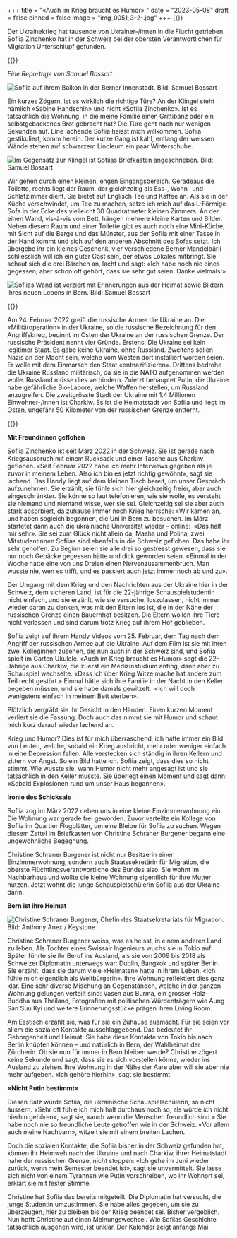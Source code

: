 +++
title = "«Auch im Krieg braucht es Humor» "
date = "2023-05-08"
draft = false
pinned = false
image = "img_0051_3-2-.jpg"
+++
{{<lead>}}

Der Ukrainekrieg hat tausende von Ukrainer-/innen in die Flucht getrieben. Sofiia Zinchenko hat in der Schweiz bei der obersten Verantwortlichen für Migration Unterschlupf gefunden.

{{</lead>}}

*Eine Reportage von Samuel Bossart*

![Sofiia auf ihrem Balkon in der Berner Innenstadt. Bild: Samuel Bossart](img_0051_3-2-.jpg)

Ein kurzes Zögern, ist es wirklich die richtige Türe? An der Klingel steht nämlich «Sabine Handschin» und nicht «Sofiia Zinchenko». Ist es tatsächlich die Wohnung, in die meine Familie einen Grittibänz oder ein selbstgebackenes Brot gebracht hat? Die Türe geht nach nur wenigen Sekunden auf. Eine lachende Sofiia heisst mich willkommen. Sofiia gestikuliert, komm herein. Der kurze Gang ist kahl, entlang der weissen Wände stehen auf schwarzem Linoleum ein paar Winterschuhe. 

![Im Gegensatz zur Klingel ist Sofiias Briefkasten angeschrieben. Bild: Samuel Bossart](67a9def9-2768-447c-b7ff-e3ebd82bc1bb.jpg)

Wir gehen durch einen kleinen, engen Eingangsbereich. Geradeaus die Toilette, rechts liegt der Raum, der gleichzeitig als Ess-, Wohn- und Schlafzimmer dient. Sie bietet auf Englisch Tee und Kaffee an. Als sie in der Küche verschwindet, um Tee zu machen, setze ich mich auf das L-Förmige Sofa in der Ecke des vielleicht 30 Quadratmeter kleinen Zimmers. An der einen Wand, vis-à-vis vom Bett, hängen mehrere kleine Karten und Bilder. Neben diesem Raum und einer Toilette gibt es auch noch eine Mini-Küche, mit Sicht auf die Berge und das Münster, aus der Sofiia mit einer Tasse in der Hand kommt und sich auf den anderen Abschnitt des Sofas setzt. Ich übergebe ihr ein kleines Geschenk, vier verschiedene Berner Mandelbärli – schliesslich will ich ein guter Gast sein, der etwas Lokales mitbringt. Sie schaut sich die drei Bärchen an, lacht und sagt: «Ich habe noch nie eines gegessen, aber schon oft gehört, dass sie sehr gut seien. Danke vielmals!». 

![Sofiias Wand ist verziert mit Erinnerungen aus der Heimat sowie Bildern ihres neuen Lebens in Bern.   Bild: Samuel Bossart](img_0047-1-.jpg)

{{<box>}}

Am 24. Februar 2022 greift die russische Armee die Ukraine an. Die «Militäroperation» in der Ukraine, so die russische Bezeichnung für den Angriffskrieg, beginnt im Osten der Ukraine an der russischen Grenze. Der russische Präsident nennt vier Gründe. Erstens: Die Ukraine sei kein legitimer Staat. Es gäbe keine Ukraine, ohne Russland. Zweitens sollen Nazis an der Macht sein, welche vom Westen dort installiert  worden seien. Er wolle mit dem Einmarsch den Staat «entnazifizieren». Drittens bedrohe die Ukraine Russland militärisch, da sie in die NATO aufgenommen werden wolle. Russland müsse dies verhindern. Zuletzt behauptet Putin, die Ukraine habe gefährliche Bio-Labore, welche Waffen herstellen, um Russland anzugreifen. Die zweitgrösste Stadt der Ukraine mit 1.4 Millionen Einwohner-/innen ist  Charkiw. Es ist die Heimatstadt von Sofiia und liegt im Osten, ungefähr 50 Kilometer von der russischen Grenze entfernt. 

{{</box>}}

**Mit Freundinnen geflohen**

Sofiia Zinchenko ist seit März 2022 in der Schweiz. Sie ist gerade nach Kriegsausbruch mit einem Rucksack und einer Tasche aus Charkiw geflohen. «Seit Februar 2022 habe ich mehr Interviews gegeben als je zuvor in meinem Leben. Also ich bin es jetzt richtig gewöhnt», sagt sie lachend. Das Handy liegt auf dem kleinen Tisch bereit, um unser Gespräch aufzunehmen. Sie erzählt, sie fühle sich hier gleichzeitig freier, aber auch eingeschränkter. Sie könne so laut telefonieren, wie sie wolle, es versteht sie niemand und niemand wisse, wer sie sei. Gleichzeitig sei sie aber auch stark absorbiert, da zuhause immer noch Krieg herrsche: «Wir kamen an, und haben sogleich begonnen, die Uni in Bern zu besuchen. Im März startetet dann auch die ukrainische Universität wieder – online:  «Das half mir sehr». Sie sei zum Glück nicht allein da, Masha und Polina, zwei Mitstudentinnen Sofiias sind ebenfalls in die Schweiz geflohen. Das habe ihr sehr geholfen. Zu Beginn seien sie alle drei so gestresst gewesen, dass sie nur noch Gebäcke gegessen hätte und dick geworden seien. «Einmal in der Woche hatte eine von uns Dreien einen Nervenzusammenbruch. Man wusste nie, wen es trifft, und es passiert auch jetzt immer noch ab und zu». 

Der Umgang mit dem Krieg und den Nachrichten aus der Ukraine hier in der Schweiz, dem sicheren Land, ist für die 22-jährige Schauspielstudentin nicht einfach, und sie erzählt, wie sie versuche, loszulassen, nicht immer wieder daran zu denken, was mit den Eltern los ist, die in der Nähe der russischen Grenze einen Bauernhof besitzen. Die Eltern wollen ihre Tiere nicht verlassen und sind darum trotz Krieg auf ihrem Hof geblieben. 

Sofiia zeigt auf ihrem Handy Videos vom 25. Februar, dem Tag nach dem Angriff der russischen Armee auf die Ukraine. Auf dem Film ist sie mit ihren zwei Kolleginnen zusehen, die nun auch in der Schweiz sind, und Sofiia spielt im Garten Ukulele. «Auch im Krieg braucht es Humor» sagt die 22-Jährige aus Charkiw, die zuerst ein Medizinstudium anfing, dann aber zu Schauspiel wechselte. «Dass ich über Krieg Witze mache hat andere zum Teil recht gestört.» Einmal hätte sich ihre Familie in der Nacht in den Keller begeben müssen, und sie habe damals gewitzelt:  «Ich will doch wenigstens einfach in meinem Bett sterben». 

Plötzlich vergräbt sie ihr Gesicht in den Händen. Einen kurzen Moment verliert sie die Fassung. Doch auch das nimmt sie mit Humor und schaut mich kurz darauf wieder lachend an. 

Krieg und Humor? Dies ist für mich überraschend, ich hatte immer ein Bild von Leuten, welche, sobald ein Krieg ausbricht, mehr oder weniger einfach in eine Depression fallen. Alle verstecken sich ständig in ihren Kellern und zittern vor Angst. So ein Bild hatte ich. Sofiia zeigt, dass dies so nicht stimmt. Wie wusste sie, wann Humor nicht mehr angesagt ist und sie tatsächlich in den Keller musste. Sie überlegt einen Moment und sagt dann: «Sobald Explosionen rund um unser Haus begannen». 

**Ironie des Schicksals** 

Sofiia zog im März 2022 neben uns in eine kleine Einzimmerwohnung ein. Die Wohnung war gerade frei geworden. Zuvor verteilte ein Kollege von Sofiia im Quartier Flugblätter, um eine Bleibe für Sofiia zu suchen. Wegen diesem Zettel im Briefkasten von Christine Schraner Burgener begann eine ungewöhnliche Begegnung. 

Christine Schraner Burgener ist nicht nur Besitzerin einer Einzimmerwohnung, sondern auch Staatssekretärin für Migration, die oberste Flüchtlingsverantwortliche des Bundes also. Sie wohnt im Nachbarhaus und wollte die kleine Wohnung eigentlich für ihre Mutter nutzen. Jetzt wohnt die junge Schauspielschülerin Sofiia aus der Ukraine darin. 

**Bern ist ihre Heimat**

![Christine Schraner Burgener, Chefin des Staatsekretariats für Migration. Bild: Anthony Anex / Keystone](christine-1-.jpg)

Christine Schraner Burgener weiss, was es heisst, in einem anderen Land zu leben. Als Tochter eines Swissair Ingenieurs wuchs sie in Tokio auf. Später führte sie ihr Beruf ins Ausland, als sie von 2009 bis 2018 als Schweizer Diplomatin unterwegs war: Dublin, Bangkok und später Berlin. Sie erzählt, dass sie darum viele «Heimaten» hatte in ihrem Leben. «Ich fühle mich eigentlich als Weltbürgerin». Ihre Wohnung reflektiert dies ganz klar. Eine sehr diverse Mischung an Gegenständen, welche in der ganzen Wohnung gelungen verteilt sind: Vasen aus Burma, ein grosser Holz-Buddha aus Thailand, Fotografien mit politischen Würdenträgern wie Aung San Suu Kyi und weitere Erinnerungsstücke prägen ihren Living Room. 

Am Esstisch erzählt sie, was für sie ein Zuhause ausmacht. Für sie seien vor allem die sozialen Kontakte ausschlaggebend. Das bedeutet ihr Geborgenheit und Heimat. Sie habe diese Kontakte von Tokio bis nach Berlin knüpfen können – und natürlich in Bern, der Wahlheimat der Zürcherin. Ob sie nun für immer in Bern bleiben werde? Christine zögert keine Sekunde und sagt, dass sie es sich vorstellen könne, wieder ins Ausland zu ziehen. Ihre Wohnung in der Nähe der Aare aber will sie aber nie mehr aufgeben. «Ich gehöre hierhin», sagt sie bestimmt.

**«Nicht Putin bestimmt»**

Diesen Satz würde Sofiia, die ukrainische Schauspielschülerin, so nicht äussern. «Sehr oft fühle ich mich halt durchaus noch so, als würde ich nicht hierhin gehören», sagt sie, «auch wenn die Menschen freundlich sind.» Sie habe noch nie so freundliche Leute getroffen wie in der Schweiz. «Vor allem auch meine Nachbarn», witzelt sie mit einem breiten Lachen. 

Doch die sozialen Kontakte, die Sofiia bisher in der Schweiz gefunden hat, können ihr Heimweh nach der Ukraine und nach Charkiw, ihrer Heimatstadt nahe der russischen Grenze, nicht stoppen: «Ich gehe im Juni wieder zurück, wenn mein Semester beendet ist», sagt sie unvermittelt. Sie lasse sich nicht von einem Tyrannen wie Putin vorschreiben, wo ihr Wohnort sei, erklärt sie mit fester Stimme.  

Christine hat Sofiia das bereits mitgeteilt. Die Diplomatin hat versucht, die junge Studentin umzustimmen. Sie habe alles gegeben, um sie zu überzeugen, hier zu bleiben bis der Krieg beendet sei. Bisher vergeblich. Nun hofft Christine auf einen Meinungswechsel. Wie Sofiias Geschichte tatsächlich ausgehen wird, ist unklar. Der Kalender zeigt anfangs Mai.
